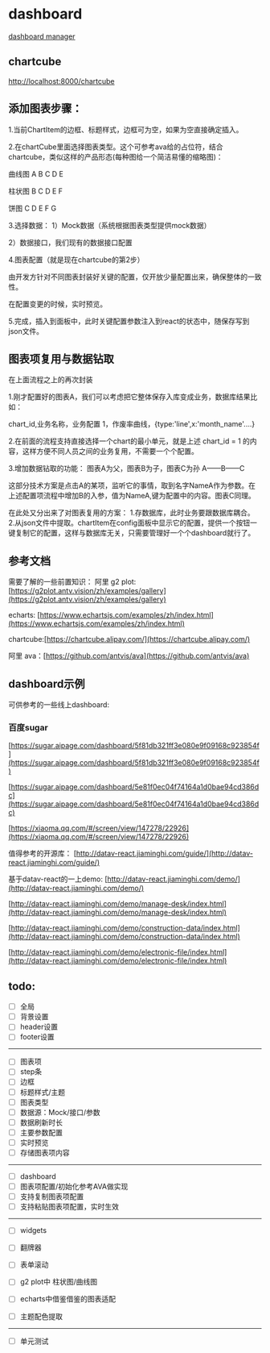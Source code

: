 # dashboard
[dashboard manager](https://github.com/realeve/dashboard)

## chartcube
[http://localhost:8000/chartcube](http://localhost:8000/chartcube)

## 添加图表步骤：
1.当前ChartItem的边框、标题样式，边框可为空，如果为空直接确定插入。
 
2.在chartCube里面选择图表类型。这个可参考ava给的占位符，结合chartcube，类似这样的产品形态(每种图给一个简洁易懂的缩略图)：

曲线图
A B C D E 

柱状图
B C D E F

饼图
C D E F G

3.选择数据：
1）Mock数据（系统根据图表类型提供mock数据）

2）数据接口，我们现有的数据接口配置

4.图表配置（就是现在chartcube的第2步）

由开发方针对不同图表封装好关键的配置，仅开放少量配置出来，确保整体的一致性。

在配置变更的时候，实时预览。

5.完成，插入到面板中，此时关键配置参数注入到react的状态中，随保存写到json文件。

## 图表项复用与数据钻取

在上面流程之上的再次封装

1.刚才配置好的图表A，我们可以考虑把它整体保存入库变成业务，数据库结果比如：

chart_id,业务名称，业务配置
1，作废率曲线，{type:'line',x:'month_name'....}

2.在前面的流程支持直接选择一个chart的最小单元，就是上述 chart_id = 1 的内容，这样方便不同人员之间的业务复用，不需要一个个配置。

3.增加数据钻取的功能：
图表A为父，图表B为子，图表C为孙
A——B——C

这部分技术方案是点击A的某项，监听它的事情，取到名字NameA作为参数。在上述配置项流程中增加B的入参，值为NameA,键为配置中的内容。图表C同理。

在此处又分出来了对图表复用的方案：
1.存数据库，此时业务要跟数据库耦合。
2.从json文件中提取。chartItem在config面板中显示它的配置，提供一个按钮一键复制它的配置，这样与数据库无关，只需要管理好一个个dashboard就行了。

## 参考文档

需要了解的一些前置知识：
阿里 g2 plot:[https://g2plot.antv.vision/zh/examples/gallery](https://g2plot.antv.vision/zh/examples/gallery)

echarts: [https://www.echartsjs.com/examples/zh/index.html](https://www.echartsjs.com/examples/zh/index.html)

chartcube:[https://chartcube.alipay.com/](https://chartcube.alipay.com/) 

阿里 ava：[https://github.com/antvis/ava](https://github.com/antvis/ava)


## dashboard示例

可供参考的一些线上dashboard:

### 百度sugar
[https://sugar.aipage.com/dashboard/5f81db321ff3e080e9f09168c923854f](https://sugar.aipage.com/dashboard/5f81db321ff3e080e9f09168c923854f)

[https://sugar.aipage.com/dashboard/5e81f0ec04f74164a1d0bae94cd386dc](https://sugar.aipage.com/dashboard/5e81f0ec04f74164a1d0bae94cd386dc)

[https://xiaoma.qq.com/#/screen/view/147278/22926](https://xiaoma.qq.com/#/screen/view/147278/22926)

值得参考的开源库：
[http://datav-react.jiaminghi.com/guide/](http://datav-react.jiaminghi.com/guide/)

基于datav-react的一上demo:
[http://datav-react.jiaminghi.com/demo/](http://datav-react.jiaminghi.com/demo/)

[http://datav-react.jiaminghi.com/demo/manage-desk/index.html](http://datav-react.jiaminghi.com/demo/manage-desk/index.html)

[http://datav-react.jiaminghi.com/demo/construction-data/index.html](http://datav-react.jiaminghi.com/demo/construction-data/index.html)

[http://datav-react.jiaminghi.com/demo/electronic-file/index.html](http://datav-react.jiaminghi.com/demo/electronic-file/index.html)



## todo:

- [ ] 全局 
- [ ] 背景设置
- [ ] header设置
- [ ] footer设置

--- 

- [ ] 图表项
- [ ] step条
- [ ] 边框
- [ ] 标题样式/主题
- [ ] 图表类型
- [ ] 数据源：Mock/接口/参数
- [ ] 数据刷新时长
- [ ] 主要参数配置
- [ ] 实时预览
- [ ] 存储图表项内容

--- 

- [ ] dashboard
- [ ] 图表项配置/初始化参考AVA做实现
- [ ] 支持复制图表项配置
- [ ] 支持粘贴图表项配置，实时生效

---  

- [ ] widgets
- [ ] 翻牌器
- [ ] 表单滚动
- [ ] g2 plot中 柱状图/曲线图
- [ ] echarts中借鉴借鉴的图表适配
- [ ] 主题配色提取


---

- [ ] 单元测试